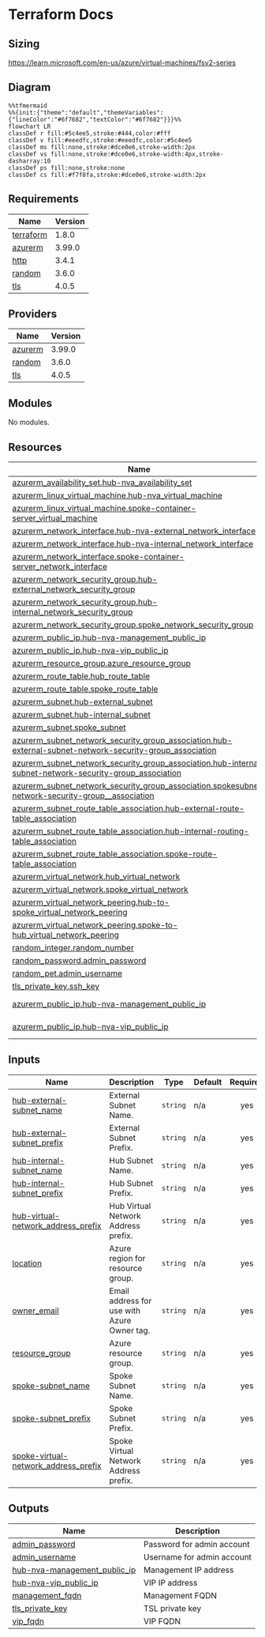 # Terraform Docs

## Sizing

https://learn.microsoft.com/en-us/azure/virtual-machines/fsv2-series

## Diagram

```mermaid
%%tfmermaid
%%{init:{"theme":"default","themeVariables":{"lineColor":"#6f7682","textColor":"#6f7682"}}}%%
flowchart LR
classDef r fill:#5c4ee5,stroke:#444,color:#fff
classDef v fill:#eeedfc,stroke:#eeedfc,color:#5c4ee5
classDef ms fill:none,stroke:#dce0e6,stroke-width:2px
classDef vs fill:none,stroke:#dce0e6,stroke-width:4px,stroke-dasharray:10
classDef ps fill:none,stroke:none
classDef cs fill:#f7f8fa,stroke:#dce0e6,stroke-width:2px
```

<!-- BEGIN_TF_DOCS -->
## Requirements

| Name | Version |
|------|---------|
| <a name="requirement_terraform"></a> [terraform](#requirement\_terraform) | 1.8.0 |
| <a name="requirement_azurerm"></a> [azurerm](#requirement\_azurerm) | 3.99.0 |
| <a name="requirement_http"></a> [http](#requirement\_http) | 3.4.1 |
| <a name="requirement_random"></a> [random](#requirement\_random) | 3.6.0 |
| <a name="requirement_tls"></a> [tls](#requirement\_tls) | 4.0.5 |

## Providers

| Name | Version |
|------|---------|
| <a name="provider_azurerm"></a> [azurerm](#provider\_azurerm) | 3.99.0 |
| <a name="provider_random"></a> [random](#provider\_random) | 3.6.0 |
| <a name="provider_tls"></a> [tls](#provider\_tls) | 4.0.5 |

## Modules

No modules.

## Resources

| Name | Type |
|------|------|
| [azurerm_availability_set.hub-nva_availability_set](https://registry.terraform.io/providers/hashicorp/azurerm/3.99.0/docs/resources/availability_set) | resource |
| [azurerm_linux_virtual_machine.hub-nva_virtual_machine](https://registry.terraform.io/providers/hashicorp/azurerm/3.99.0/docs/resources/linux_virtual_machine) | resource |
| [azurerm_linux_virtual_machine.spoke-container-server_virtual_machine](https://registry.terraform.io/providers/hashicorp/azurerm/3.99.0/docs/resources/linux_virtual_machine) | resource |
| [azurerm_network_interface.hub-nva-external_network_interface](https://registry.terraform.io/providers/hashicorp/azurerm/3.99.0/docs/resources/network_interface) | resource |
| [azurerm_network_interface.hub-nva-internal_network_interface](https://registry.terraform.io/providers/hashicorp/azurerm/3.99.0/docs/resources/network_interface) | resource |
| [azurerm_network_interface.spoke-container-server_network_interface](https://registry.terraform.io/providers/hashicorp/azurerm/3.99.0/docs/resources/network_interface) | resource |
| [azurerm_network_security_group.hub-external_network_security_group](https://registry.terraform.io/providers/hashicorp/azurerm/3.99.0/docs/resources/network_security_group) | resource |
| [azurerm_network_security_group.hub-internal_network_security_group](https://registry.terraform.io/providers/hashicorp/azurerm/3.99.0/docs/resources/network_security_group) | resource |
| [azurerm_network_security_group.spoke_network_security_group](https://registry.terraform.io/providers/hashicorp/azurerm/3.99.0/docs/resources/network_security_group) | resource |
| [azurerm_public_ip.hub-nva-management_public_ip](https://registry.terraform.io/providers/hashicorp/azurerm/3.99.0/docs/resources/public_ip) | resource |
| [azurerm_public_ip.hub-nva-vip_public_ip](https://registry.terraform.io/providers/hashicorp/azurerm/3.99.0/docs/resources/public_ip) | resource |
| [azurerm_resource_group.azure_resource_group](https://registry.terraform.io/providers/hashicorp/azurerm/3.99.0/docs/resources/resource_group) | resource |
| [azurerm_route_table.hub_route_table](https://registry.terraform.io/providers/hashicorp/azurerm/3.99.0/docs/resources/route_table) | resource |
| [azurerm_route_table.spoke_route_table](https://registry.terraform.io/providers/hashicorp/azurerm/3.99.0/docs/resources/route_table) | resource |
| [azurerm_subnet.hub-external_subnet](https://registry.terraform.io/providers/hashicorp/azurerm/3.99.0/docs/resources/subnet) | resource |
| [azurerm_subnet.hub-internal_subnet](https://registry.terraform.io/providers/hashicorp/azurerm/3.99.0/docs/resources/subnet) | resource |
| [azurerm_subnet.spoke_subnet](https://registry.terraform.io/providers/hashicorp/azurerm/3.99.0/docs/resources/subnet) | resource |
| [azurerm_subnet_network_security_group_association.hub-external-subnet-network-security-group_association](https://registry.terraform.io/providers/hashicorp/azurerm/3.99.0/docs/resources/subnet_network_security_group_association) | resource |
| [azurerm_subnet_network_security_group_association.hub-internal-subnet-network-security-group_association](https://registry.terraform.io/providers/hashicorp/azurerm/3.99.0/docs/resources/subnet_network_security_group_association) | resource |
| [azurerm_subnet_network_security_group_association.spokesubnet-network-security-group__association](https://registry.terraform.io/providers/hashicorp/azurerm/3.99.0/docs/resources/subnet_network_security_group_association) | resource |
| [azurerm_subnet_route_table_association.hub-external-route-table_association](https://registry.terraform.io/providers/hashicorp/azurerm/3.99.0/docs/resources/subnet_route_table_association) | resource |
| [azurerm_subnet_route_table_association.hub-internal-routing-table_association](https://registry.terraform.io/providers/hashicorp/azurerm/3.99.0/docs/resources/subnet_route_table_association) | resource |
| [azurerm_subnet_route_table_association.spoke-route-table_association](https://registry.terraform.io/providers/hashicorp/azurerm/3.99.0/docs/resources/subnet_route_table_association) | resource |
| [azurerm_virtual_network.hub_virtual_network](https://registry.terraform.io/providers/hashicorp/azurerm/3.99.0/docs/resources/virtual_network) | resource |
| [azurerm_virtual_network.spoke_virtual_network](https://registry.terraform.io/providers/hashicorp/azurerm/3.99.0/docs/resources/virtual_network) | resource |
| [azurerm_virtual_network_peering.hub-to-spoke_virtual_network_peering](https://registry.terraform.io/providers/hashicorp/azurerm/3.99.0/docs/resources/virtual_network_peering) | resource |
| [azurerm_virtual_network_peering.spoke-to-hub_virtual_network_peering](https://registry.terraform.io/providers/hashicorp/azurerm/3.99.0/docs/resources/virtual_network_peering) | resource |
| [random_integer.random_number](https://registry.terraform.io/providers/hashicorp/random/3.6.0/docs/resources/integer) | resource |
| [random_password.admin_password](https://registry.terraform.io/providers/hashicorp/random/3.6.0/docs/resources/password) | resource |
| [random_pet.admin_username](https://registry.terraform.io/providers/hashicorp/random/3.6.0/docs/resources/pet) | resource |
| [tls_private_key.ssh_key](https://registry.terraform.io/providers/hashicorp/tls/4.0.5/docs/resources/private_key) | resource |
| [azurerm_public_ip.hub-nva-management_public_ip](https://registry.terraform.io/providers/hashicorp/azurerm/3.99.0/docs/data-sources/public_ip) | data source |
| [azurerm_public_ip.hub-nva-vip_public_ip](https://registry.terraform.io/providers/hashicorp/azurerm/3.99.0/docs/data-sources/public_ip) | data source |

## Inputs

| Name | Description | Type | Default | Required |
|------|-------------|------|---------|:--------:|
| <a name="input_hub-external-subnet_name"></a> [hub-external-subnet\_name](#input\_hub-external-subnet\_name) | External Subnet Name. | `string` | n/a | yes |
| <a name="input_hub-external-subnet_prefix"></a> [hub-external-subnet\_prefix](#input\_hub-external-subnet\_prefix) | External Subnet Prefix. | `string` | n/a | yes |
| <a name="input_hub-internal-subnet_name"></a> [hub-internal-subnet\_name](#input\_hub-internal-subnet\_name) | Hub Subnet Name. | `string` | n/a | yes |
| <a name="input_hub-internal-subnet_prefix"></a> [hub-internal-subnet\_prefix](#input\_hub-internal-subnet\_prefix) | Hub Subnet Prefix. | `string` | n/a | yes |
| <a name="input_hub-virtual-network_address_prefix"></a> [hub-virtual-network\_address\_prefix](#input\_hub-virtual-network\_address\_prefix) | Hub Virtual Network Address prefix. | `string` | n/a | yes |
| <a name="input_location"></a> [location](#input\_location) | Azure region for resource group. | `string` | n/a | yes |
| <a name="input_owner_email"></a> [owner\_email](#input\_owner\_email) | Email address for use with Azure Owner tag. | `string` | n/a | yes |
| <a name="input_resource_group"></a> [resource\_group](#input\_resource\_group) | Azure resource group. | `string` | n/a | yes |
| <a name="input_spoke-subnet_name"></a> [spoke-subnet\_name](#input\_spoke-subnet\_name) | Spoke Subnet Name. | `string` | n/a | yes |
| <a name="input_spoke-subnet_prefix"></a> [spoke-subnet\_prefix](#input\_spoke-subnet\_prefix) | Spoke Subnet Prefix. | `string` | n/a | yes |
| <a name="input_spoke-virtual-network_address_prefix"></a> [spoke-virtual-network\_address\_prefix](#input\_spoke-virtual-network\_address\_prefix) | Spoke Virtual Network Address prefix. | `string` | n/a | yes |

## Outputs

| Name | Description |
|------|-------------|
| <a name="output_admin_password"></a> [admin\_password](#output\_admin\_password) | Password for admin account |
| <a name="output_admin_username"></a> [admin\_username](#output\_admin\_username) | Username for admin account |
| <a name="output_hub-nva-management_public_ip"></a> [hub-nva-management\_public\_ip](#output\_hub-nva-management\_public\_ip) | Management IP address |
| <a name="output_hub-nva-vip_public_ip"></a> [hub-nva-vip\_public\_ip](#output\_hub-nva-vip\_public\_ip) | VIP IP address |
| <a name="output_management_fqdn"></a> [management\_fqdn](#output\_management\_fqdn) | Management FQDN |
| <a name="output_tls_private_key"></a> [tls\_private\_key](#output\_tls\_private\_key) | TSL private key |
| <a name="output_vip_fqdn"></a> [vip\_fqdn](#output\_vip\_fqdn) | VIP FQDN |
<!-- END_TF_DOCS -->
